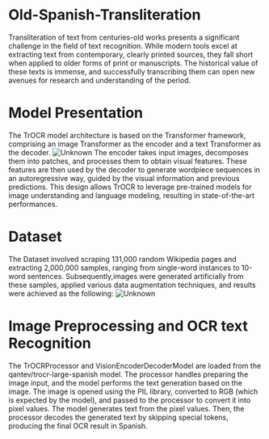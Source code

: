 # Old-Spanish-Transliteration
Transliteration of text from centuries-old works presents a significant challenge in the field of text recognition. While modern tools excel at extracting text from contemporary, clearly printed sources, they fall short when applied to older forms of print or manuscripts. The historical value of these texts is immense, and successfully transcribing them can open new avenues for research and understanding of the period.

# Model Presentation
The TrOCR model architecture is based on the Transformer framework, comprising an image Transformer as the encoder and a text Transformer as the decoder.
![Unknown](https://github.com/user-attachments/assets/d8eec902-e004-4bcc-a2d8-86d2e96ccf5c)
The encoder takes input images, decomposes them into patches, and processes them to obtain visual features. These features are then used by the decoder to generate wordpiece sequences in an autoregressive way, guided by the visual information and previous predictions.
This design allows TrOCR to leverage pre-trained models for image understanding and language modeling, resulting in state-of-the-art performances.
# Dataset
The Dataset involved scraping 131,000 random Wikipedia pages and extracting 2,000,000 samples, ranging from single-word instances to 10-word sentences.
Subsequently,images were generated artificially from these samples, applied various data augmentation techniques, and results were achieved as the following:
![Unknown](https://github.com/user-attachments/assets/231fdd71-c869-4c1a-a834-57df5d8d9fd6)
# Image Preprocessing and OCR text Recognition
The TrOCRProcessor and VisionEncoderDecoderModel are loaded from the qantev/trocr-large-spanish model. The processor handles preparing the image input, and the model performs the text generation based on the image.
The image is opened using the PIL library, converted to RGB (which is expected by the model), and passed to the processor to convert it into pixel values.
The model generates text from the pixel values. Then, the processor decodes the generated text by skipping special tokens, producing the final OCR result in Spanish.

